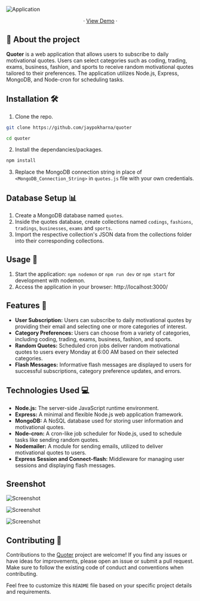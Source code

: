 ![Application](https://socialify.git.ci/jaypokharna/quoter/image?font=Bitter&language=1&name=1&owner=1&pattern=Charlie%20Brown&theme=Dark)
<p align="center"> · <a href="http://shorty.eba-nk2ywaij.ap-south-1.elasticbeanstalk.com/">View Demo</a> · </p>

## 📝 About the project

<b>Quoter</b> is a web application that allows users to subscribe to daily motivational quotes. Users can select categories such as coding, trading, exams, business, fashion, and sports to receive random motivational quotes tailored to their preferences. The application utilizes Node.js, Express, MongoDB, and Node-cron for scheduling tasks.
 
## Installation 🛠️

1. Clone the repo.

```bash
git clone https://github.com/jaypokharna/quoter

cd quoter
```
2. Install the dependancies/packages.

```bash
npm install
```
3. Replace the MongoDB connection string in place of `<MongoDB_Connection_String>` in `quotes.js` file with your own credentials.

## Database Setup 📊

1. Create a MongoDB database named `quotes`.
2. Inside the quotes database, create collections named `codings`, `fashions`, `tradings`, `businesses`, `exams` and `sports`.
3. Import the respective collection's JSON data from the collections folder into their corresponding collections.

## Usage 🚀

1. Start the application: `npm nodemon` or `npm run dev` or `npm start` for development with nodemon.
2. Access the application in your browser: http://localhost:3000/

## Features 🌟
- <b>User Subscription:</b> Users can subscribe to daily motivational quotes by providing their email and selecting one or more categories of interest.
- <b>Category Preferences:</b> Users can choose from a variety of categories, including coding, trading, exams, business, fashion, and sports.
- <b>Random Quotes:</b> Scheduled cron jobs deliver random motivational quotes to users every Monday at 6:00 AM based on their selected categories.
- <b>Flash Messages:</b> Informative flash messages are displayed to users for successful subscriptions, category preference updates, and errors.

## Technologies Used 💻

- <b>Node.js:</b> The server-side JavaScript runtime environment.
- <b>Express:</b> A minimal and flexible Node.js web application framework.
- <b>MongoDB:</b> A NoSQL database used for storing user information and motivational quotes.
- <b>Node-cron:</b> A cron-like job scheduler for Node.js, used to schedule tasks like sending random quotes.
- <b>Nodemailer:</b> A module for sending emails, utilized to deliver motivational quotes to users.
- <b>Express Session and Connect-flash:</b> Middleware for managing user sessions and displaying flash messages.

## Sreenshot

![Screenshot](https://github.com/jaypokharna/quoter/assets/105444251/112b782b-8c0b-43fd-92d7-a1371b9ca485)

![Screenshot](https://github.com/jaypokharna/quoter/assets/105444251/f04322cd-275e-4ee5-a084-7341e2a0db42)

![Screenshot](https://github.com/jaypokharna/quoter/assets/105444251/b03129d7-8522-4040-a777-6c76b0b5d872)

## Contributing 🤝

Contributions to the <a href="https://github.com/jaypokharna/quoter" >Quoter</a> project are welcome! If you find any issues or have ideas for improvements, please open an issue or submit a pull request. Make sure to follow the existing code of conduct and conventions when contributing.

Feel free to customize this `README` file based on your specific project details and requirements.






